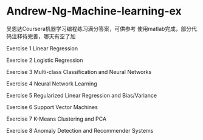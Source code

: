 # Andrew-Ng-Machine-learning-ex
吴恩达Coursera机器学习编程练习满分答案，可供参考
使用matlab完成，部分代码注释待完善，哪天有空了加

 Exercise 1 Linear Regression
 
 Exercise 2 Logistic Regression
 
 Exercise 3 Multi-class Classification and Neural Networks
 
 Exercise 4 Neural Network Learning
 
 Exercise 5 Regularized Linear Regression and Bias/Variance
 
 Exercise 6 Support Vector Machines
 
 Exercise 7 K-Means Clustering and PCA
 
 Exercise 8 Anomaly Detection and Recommender Systems
